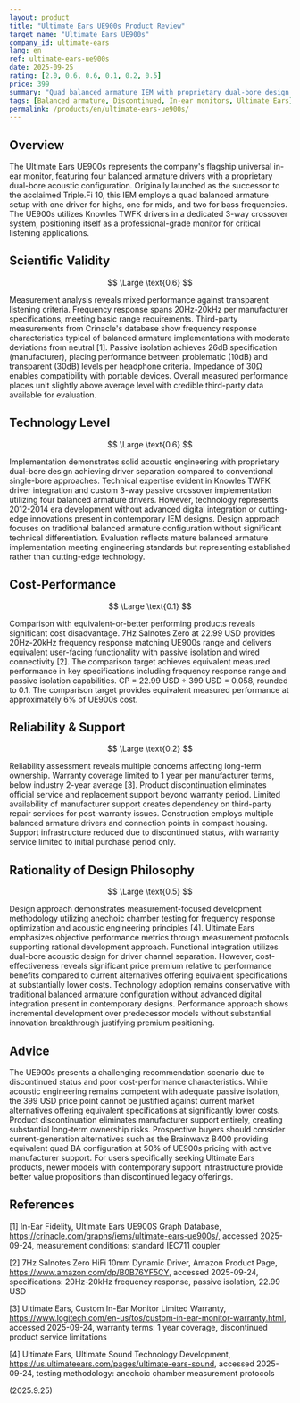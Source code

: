 ```yaml
---
layout: product
title: "Ultimate Ears UE900s Product Review"
target_name: "Ultimate Ears UE900s"
company_id: ultimate-ears
lang: en
ref: ultimate-ears-ue900s
date: 2025-09-25
rating: [2.0, 0.6, 0.6, 0.1, 0.2, 0.5]
price: 399
summary: "Quad balanced armature IEM with proprietary dual-bore design offering solid acoustic engineering but poor cost-performance and discontinued support"
tags: [Balanced armature, Discontinued, In-ear monitors, Ultimate Ears]
permalink: /products/en/ultimate-ears-ue900s/
---
```

## Overview

The Ultimate Ears UE900s represents the company's flagship universal in-ear monitor, featuring four balanced armature drivers with a proprietary dual-bore acoustic configuration. Originally launched as the successor to the acclaimed Triple.Fi 10, this IEM employs a quad balanced armature setup with one driver for highs, one for mids, and two for bass frequencies. The UE900s utilizes Knowles TWFK drivers in a dedicated 3-way crossover system, positioning itself as a professional-grade monitor for critical listening applications.

## Scientific Validity

$$ \Large \text{0.6} $$

Measurement analysis reveals mixed performance against transparent listening criteria. Frequency response spans 20Hz-20kHz per manufacturer specifications, meeting basic range requirements. Third-party measurements from Crinacle's database show frequency response characteristics typical of balanced armature implementations with moderate deviations from neutral [1]. Passive isolation achieves 26dB specification (manufacturer), placing performance between problematic (10dB) and transparent (30dB) levels per headphone criteria. Impedance of 30Ω enables compatibility with portable devices. Overall measured performance places unit slightly above average level with credible third-party data available for evaluation.

## Technology Level

$$ \Large \text{0.6} $$

Implementation demonstrates solid acoustic engineering with proprietary dual-bore design achieving driver separation compared to conventional single-bore approaches. Technical expertise evident in Knowles TWFK driver integration and custom 3-way passive crossover implementation utilizing four balanced armature drivers. However, technology represents 2012-2014 era development without advanced digital integration or cutting-edge innovations present in contemporary IEM designs. Design approach focuses on traditional balanced armature configuration without significant technical differentiation. Evaluation reflects mature balanced armature implementation meeting engineering standards but representing established rather than cutting-edge technology.

## Cost-Performance

$$ \Large \text{0.1} $$

Comparison with equivalent-or-better performing products reveals significant cost disadvantage. 7Hz Salnotes Zero at 22.99 USD provides 20Hz-20kHz frequency response matching UE900s range and delivers equivalent user-facing functionality with passive isolation and wired connectivity [2]. The comparison target achieves equivalent measured performance in key specifications including frequency response range and passive isolation capabilities. CP = 22.99 USD ÷ 399 USD = 0.058, rounded to 0.1. The comparison target provides equivalent measured performance at approximately 6% of UE900s cost.

## Reliability & Support

$$ \Large \text{0.2} $$

Reliability assessment reveals multiple concerns affecting long-term ownership. Warranty coverage limited to 1 year per manufacturer terms, below industry 2-year average [3]. Product discontinuation eliminates official service and replacement support beyond warranty period. Limited availability of manufacturer support creates dependency on third-party repair services for post-warranty issues. Construction employs multiple balanced armature drivers and connection points in compact housing. Support infrastructure reduced due to discontinued status, with warranty service limited to initial purchase period only.

## Rationality of Design Philosophy

$$ \Large \text{0.5} $$

Design approach demonstrates measurement-focused development methodology utilizing anechoic chamber testing for frequency response optimization and acoustic engineering principles [4]. Ultimate Ears emphasizes objective performance metrics through measurement protocols supporting rational development approach. Functional integration utilizes dual-bore acoustic design for driver channel separation. However, cost-effectiveness reveals significant price premium relative to performance benefits compared to current alternatives offering equivalent specifications at substantially lower costs. Technology adoption remains conservative with traditional balanced armature configuration without advanced digital integration present in contemporary designs. Performance approach shows incremental development over predecessor models without substantial innovation breakthrough justifying premium positioning.

## Advice

The UE900s presents a challenging recommendation scenario due to discontinued status and poor cost-performance characteristics. While acoustic engineering remains competent with adequate passive isolation, the 399 USD price point cannot be justified against current market alternatives offering equivalent specifications at significantly lower costs. Product discontinuation eliminates manufacturer support entirely, creating substantial long-term ownership risks. Prospective buyers should consider current-generation alternatives such as the Brainwavz B400 providing equivalent quad BA configuration at 50% of UE900s pricing with active manufacturer support. For users specifically seeking Ultimate Ears products, newer models with contemporary support infrastructure provide better value propositions than discontinued legacy offerings.

## References

[1] In-Ear Fidelity, Ultimate Ears UE900S Graph Database, https://crinacle.com/graphs/iems/ultimate-ears-ue900s/, accessed 2025-09-24, measurement conditions: standard IEC711 coupler

[2] 7Hz Salnotes Zero HiFi 10mm Dynamic Driver, Amazon Product Page, https://www.amazon.com/dp/B0B76YF5CY, accessed 2025-09-24, specifications: 20Hz-20kHz frequency response, passive isolation, 22.99 USD

[3] Ultimate Ears, Custom In-Ear Monitor Limited Warranty, https://www.logitech.com/en-us/tos/custom-in-ear-monitor-warranty.html, accessed 2025-09-24, warranty terms: 1 year coverage, discontinued product service limitations

[4] Ultimate Ears, Ultimate Sound Technology Development, https://us.ultimateears.com/pages/ultimate-ears-sound, accessed 2025-09-24, testing methodology: anechoic chamber measurement protocols

(2025.9.25)